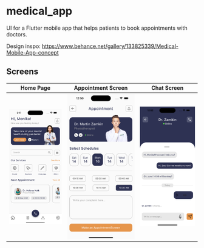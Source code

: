 # medical_app

UI for a Flutter mobile app that helps patients to book appointments with doctors.

Design inspo: https://www.behance.net/gallery/133825339/Medical-Mobile-App-concept

## Screens
| Home Page | Appointment Screen |  Chat Screen |
:----------:|:-------------:|:--------------:|
![](./readme_files/home_page.png) | ![](./readme_files/appointment_screen.png) | ![](./readme_files/chat_screen.png) |
